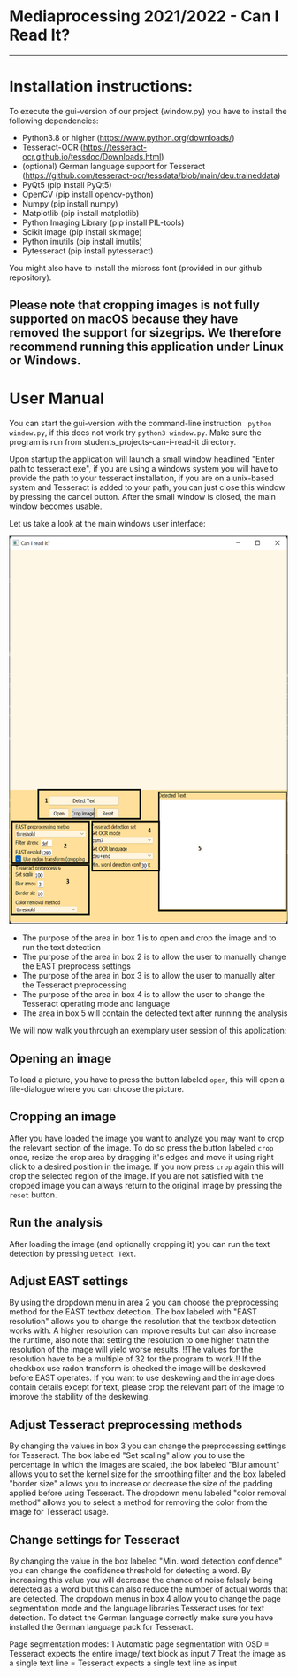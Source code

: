 # Mediaprocessing 2021/2022 - Can I Read It? 
-----------------------------------------------------------------------------------------------------
# Installation instructions:
To execute the gui-version of our project (window.py) you have to install the following dependencies:

* Python3.8 or higher (https://www.python.org/downloads/)
* Tesseract-OCR (https://tesseract-ocr.github.io/tessdoc/Downloads.html)
* (optional) German language support for Tesseract (https://github.com/tesseract-ocr/tessdata/blob/main/deu.traineddata)
* PyQt5 (pip install PyQt5)
* OpenCV (pip install opencv-python)
* Numpy (pip install numpy)
* Matplotlib (pip install matplotlib)
* Python Imaging Library (pip install PIL-tools)
* Scikit image (pip install skimage)
* Python imutils (pip install imutils)
* Pytesseract (pip install pytesseract)

You might also have to install the micross font (provided in our github repository).

Please note that cropping images is not fully supported on macOS because they have removed
the support for sizegrips. We therefore recommend running this application under Linux or Windows.
------------------------------------------------------------------------------------------------------

# User Manual
You can start the gui-version with the command-line instruction ``` python window.py```, if this does not
work try ```python3 window.py```. Make sure the program is run from students_projects-can-i-read-it directory.

Upon startup the application will launch a small window headlined "Enter path to tesseract.exe", if you
are using a windows system you will have to provide the path to your tesseract installation, if you are
on a unix-based system and Tesseract is added to your path, you can just close this window by pressing
the cancel button. After the small window is closed, the main window becomes usable. 

Let us take a look at the main windows user interface:

<img src="screenshot1.png" width="550" height="700">


* The purpose of the area in box 1 is to open and crop the image and to run the text detection
* The purpose of the area in box 2 is to allow the user to manually change the EAST preprocess settings
* The purpose of the area in box 3 is to allow the user to manually alter the Tesseract preprocessing
* The purpose of the area in box 4 is to allow the user to change the Tesseract operating mode and language 
* The area in box 5 will contain the detected text after running the analysis

We will now walk you through an exemplary user session of this application:

## Opening an image
To load a picture, you have to press the button labeled ```open```, this will open a file-dialogue where you 
can choose the picture.

## Cropping an image
After you have loaded the image you want to analyze you may want to crop the relevant section of the image.
To do so press the button labeled ```crop``` once, resize the crop area by dragging it's edges and move it using right click 
to a desired position in the image. If you now press ```crop``` again this will crop the selected region of the image.
If you are not satisfied with the cropped image you can always return to the original image by pressing the
```reset``` button.

## Run the analysis
After loading the image (and optionally cropping it) you can run the text detection by pressing ```Detect Text```.

## Adjust EAST settings
By using the dropdown menu in area 2 you can choose the preprocessing method for the EAST textbox detection. 
The box labeled with "EAST resolution" allows you to change the resolution that the textbox detection
works with. A higher resolution can improve results but can also increase the runtime, also note that setting
the resolution to one higher thatn the resolution of the image will yield worse results. 
!!The values for the resolution have to be a multiple of 32 for the program to work.!!
If the checkbox use radon transform is checked the image will be deskewed before EAST operates. If you want to 
use deskewing and the image does contain details except for text, please crop the relevant part of the image to improve 
the stability of the deskewing.

## Adjust Tesseract preprocessing methods
By changing the values in box 3 you can change the preprocessing settings for Tesseract.  The box labeled "Set scaling"
allow you to use the percentage in which the images are scaled, the box labeled "Blur amount" allows you to set the kernel
size for the smoothing filter and the box labeled "border size" allows you to increase or decrease the size of the padding applied before using Tesseract. 
The dropdown menu labeled "color removal method" allows you to select a method for removing the color from the image for Tesseract usage.

## Change settings for Tesseract
By changing the value in the box labeled "Min. word detection confidence" you can change the confidence threshold for detecting
a word. By increasing this value you will decrease the chance of noise falsely being detected as a word but this can also reduce
the number of actual words that are detected.
The dropdown menus in box 4 allow you to change the page segmentation mode and the language libraries Tesseract
uses for text detection. To detect the German language correctly make sure you have installed the German language pack for Tesseract.

Page segmentation modes:
  1    Automatic page segmentation with OSD = Tesseract expects the entire image/ text block as input
  7    Treat the image as a single text line = Tesseract expects a single text line as input
  
  
  




